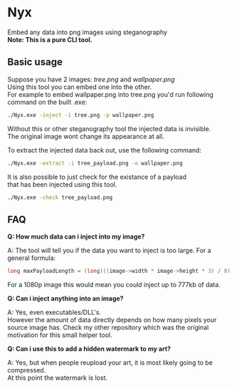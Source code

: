 # Nyx
Embed any data into png images using steganography\
**Note: This is a pure CLI tool.**

## Basic usage

Suppose you have 2 images: *tree.png* and *wallpaper.png*\
Using this tool you can embed one into the other.\
For example to embed wallpaper.png into tree.png you'd run following command on the built .exe:

```bash
./Nyx.exe -inject -i tree.png -p wallpaper.png
```

Without this or other steganography tool the injected data is invisible.\
The original image wont change its appearance at all.

To extract the injected data back out, use the following command: 

```bash
./Nyx.exe -extract -i tree_payload.png -o wallpaper.png
```

It is also possible to just check for the existance of a payload\
that has been injected using this tool.

```bash
./Nyx.exe -check tree_payload.png
```

## FAQ

**Q: How much data can i inject into my image?**

A: The tool will tell you if the data you want to inject is too large.
   For a general formula:
   
```c++
long maxPayloadLength = (long)((image->width * image->height * 3) / 8);
```

For a 1080p image this would mean you could inject up to 777kb of data.

**Q: Can i inject anything into an image?**

A: Yes, even executables/DLL's.\
However the amount of data directly depends on how many pixels your source image has.
Check my other repository which was the original motivation for this small helper tool.

**Q: Can i use this to add a hidden watermark to my art?**

A: Yes, but when people reupload your art, it is most likely going to be compressed.\
At this point the watermark is lost.
